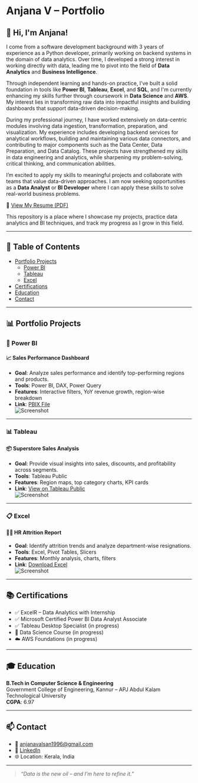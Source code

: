 # Anjana V – Portfolio

## 👋 Hi, I'm Anjana!

I come from a software development background with 3 years of experience as a Python developer, primarily working on backend systems in the domain of data analytics. Over time, I developed a strong interest in working directly with data, leading me to pivot into the field of **Data Analytics** and **Business Intelligence**.

Through independent learning and hands-on practice, I’ve built a solid foundation in tools like **Power BI**, **Tableau**, **Excel**, and **SQL**, and I'm currently enhancing my skills further through coursework in **Data Science** and **AWS**. My interest lies in transforming raw data into impactful insights and building dashboards that support data-driven decision-making.

During my professional journey, I have worked extensively on data-centric modules involving data ingestion, transformation, preparation, and visualization. My experience includes developing backend services for analytical workflows, building and maintaining various data connectors, and contributing to major components such as the Data Center, Data Preparation, and Data Catalog. These projects have strengthened my skills in data engineering and analytics, while sharpening my problem-solving, critical thinking, and communication abilities.

I’m excited to apply my skills to meaningful projects and collaborate with teams that value data-driven approaches. I am now seeking opportunities as a **Data Analyst** or **BI Developer** where I can apply these skills to solve real-world business problems.

📄 [View My Resume (PDF)](https://github.com/your-username/your-repo-name/blob/main/anjana_resume.pdf)

This repository is a place where I showcase my projects, practice data analytics and BI techniques, and track my progress as I grow in this field.

---

## 📌 Table of Contents

- [Portfolio Projects](https://github.com/anjana-valsan/anjana-valsan.github.io/blob/main/README.md#portfolio-projects)
  - [Power BI](https://github.com/anjana-valsan/anjana-valsan.github.io/blob/main/README.md#power-bi)
  - [Tableau](https://github.com/anjana-valsan/anjana-valsan.github.io/blob/main/README.md#tableau)
  - [Excel](https://github.com/anjana-valsan/anjana-valsan.github.io/blob/main/README.md#excel)
- [Certifications](https://github.com/anjana-valsan/anjana-valsan.github.io/blob/main/README.md#certifications)
- [Education](https://github.com/anjana-valsan/anjana-valsan.github.io/blob/main/README.md#education)
- [Contact](https://github.com/anjana-valsan/anjana-valsan.github.io/blob/main/README.md#contact)

---

## 📊 Portfolio Projects

### 💼 Power BI

#### 📈 Sales Performance Dashboard
- **Goal**: Analyze sales performance and identify top-performing regions and products.
- **Tools**: Power BI, DAX, Power Query
- **Features**: Interactive filters, YoY revenue growth, region-wise breakdown
- **Link**: [PBIX File](projects/sales_dashboard.pbix)  
  ![Screenshot](assets/sales_dashboard.png)

---

### 📊 Tableau

#### 📦 Superstore Sales Analysis
- **Goal**: Provide visual insights into sales, discounts, and profitability across segments.
- **Tools**: Tableau Public
- **Features**: Region maps, top category charts, KPI cards
- **Link**: [View on Tableau Public](https://public.tableau.com/app/profile/anjana)  
  ![Screenshot](assets/superstore_tableau.png)

---

### 📋 Excel

#### 👩‍💼 HR Attrition Report
- **Goal**: Identify attrition trends and analyze department-wise resignations.
- **Tools**: Excel, Pivot Tables, Slicers
- **Features**: Monthly analysis, charts, filters
- **Link**: [Download Excel](projects/hr_attrition.xlsx)  
  ![Screenshot](assets/hr_excel.png)

---

## 📚 Certifications

- ✅ ExcelR – Data Analytics with Internship  
- ✅ Microsoft Certified Power BI Data Analyst Associate  
- ✅ Tableau Desktop Specialist (in progress)  
- 🚀 Data Science Course (in progress)  
- ☁️ AWS Foundations (in progress)  

---

## 🎓 Education

**B.Tech in Computer Science & Engineering**  
Government College of Engineering, Kannur – APJ Abdul Kalam Technological University  
**CGPA**: 6.97

---

## 📫 Contact

- 📧 anjanavalsan1996@gmail.com  
- 🔗 [LinkedIn](https://linkedin.com/in/anjana-valsan)  
- 🌐 Location: Kerala, India

---

> *“Data is the new oil – and I’m here to refine it.”*
